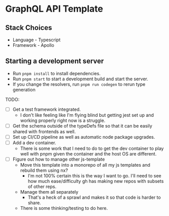 # GraphQL API Template

## Stack Choices
- Language - Typescript
- Framework - Apollo

## Starting a development server
- Run `pnpm install` to install dependencies.
- Run `pnpm start` to start a development build and start the server.
- If you change the resolvers, run `pnpm run codegen` to rerun type generation

TODO:
- [ ] Get a test framework integrated.
    - I don't like feeling like I'm flying blind but getting jest set up and working properly right now is a struggle.
- [ ] Get the schema outside of the typeDefs file so that it can be easily shared with frontends as well.
- [ ] Set up CI/CD pipeline as well as automatic node package upgrades.
- [ ] Add a dev container.
    - There is some work that I need to do to get the dev container to play well with pnpm given the container and the host OS are different.
- [ ] Figure out how to manage other js-template
    - Move this template into a monorepo of all my js templates and rebuild them using nx?
        - I'm not 100% certain this is the way I want to go. I'll need to see how much ease/difficulty gh has making new repos with subsets of other reps.
    - Manage them all separately
        - That's a heck of a sprawl and makes it so that code is harder to share.
    - There is some thinking/testing to do here.